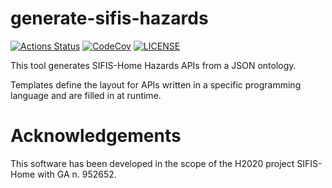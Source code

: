 # generate-sifis-hazards

[![Actions Status][actions badge]][actions]
[![CodeCov][codecov badge]][codecov]
[![LICENSE][license badge]][license]

This tool generates SIFIS-Home Hazards APIs from a JSON ontology.

Templates define the layout for APIs written in a specific programming language
and are filled in at runtime.

# Acknowledgements

This software has been developed in the scope of the H2020 project SIFIS-Home with GA n. 952652.

<!-- Links -->
[actions]: https://github.com/sifis-home/generate-sifis-hazards/actions
[codecov]: https://codecov.io/gh/sifis-home/generate-sifis-hazards
[license]: LICENSES/MIT.txt

<!-- Badges -->
[actions badge]: https://github.com/sifis-home/generate-sifis-hazards/workflows/generate-sifis-hazards/badge.svg
[codecov badge]: https://codecov.io/gh/sifis-home/generate-sifis-hazards/branch/master/graph/badge.svg
[license badge]: https://img.shields.io/badge/license-MIT-blue.svg

